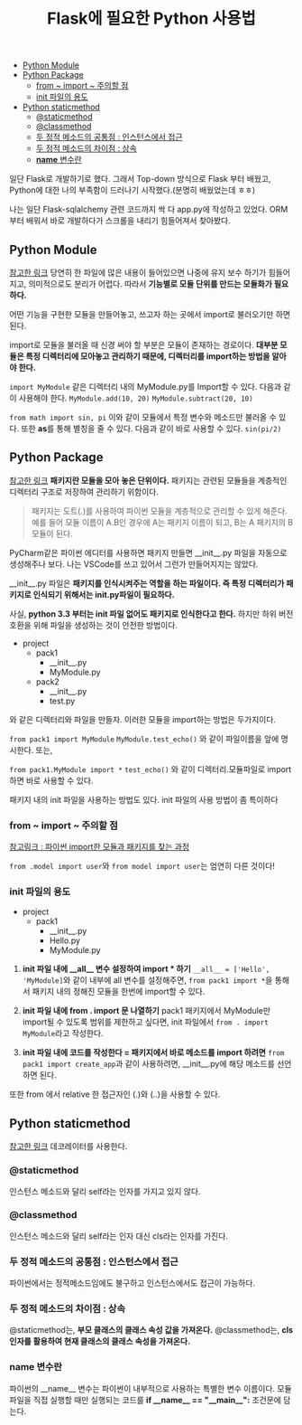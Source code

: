 ﻿---
title:  "Flask에 필요한 Python 사용법"
excerpt: "모듈, 패키지, 정적 메소드"


categories:
-  Flask
tags:
-  Flask
-  Python
last_modified_at: 2020-08-01TO20:30:00+09:00
---
- [Python Module](#python-module)
- [Python Package](#python-package)
  - [from ~ import ~ 주의할 점](#from--import--주의할-점)
  - [init 파일의 용도](#init-파일의-용도)
- [Python staticmethod](#python-staticmethod)
  - [@staticmethod](#staticmethod)
  - [@classmethod](#classmethod)
  - [두 정적 메소드의 공통점 : 인스턴스에서 접근](#두-정적-메소드의-공통점--인스턴스에서-접근)
  - [두 정적 메소드의 차이점 : 상속](#두-정적-메소드의-차이점--상속)
  - [__name__ 변수란](#name-변수란)

일단 Flask로 개발하기로 했다. 그래서 Top-down 방식으로 Flask 부터 배웠고, Python에 대한 나의 부족함이 드러나기 시작했다.(분명히 배웠었는데 ㅎㅎ)

나는 일단 Flask-sqlalchemy 관련 코드까지 싹 다 app.py에 작성하고 있었다. ORM부터 배워서 바로 개발하다가 스크롤을 내리기 힘들어져서 찾아봤다.

## Python Module

[참고한 링크](https://victorydntmd.tistory.com/242)
당연히 한 파일에 많은 내용이 들어있으면 나중에 유지 보수 하기가 힘들어지고, 의미적으로도 분리가 어렵다. 따라서 **기능별로 모듈 단위를 만드는 모듈화가 필요하다.**

어떤 기능을 구현한 모듈을 만들어놓고, 쓰고자 하는 곳에서 import로 불러오기만 하면 된다.

import로 모듈을 불러올 때 신경 써야 할 부분은 모듈이 존재하는 경로이다. **대부분 모듈은 특정 디렉터리에 모아놓고 관리하기 때문에, 디렉터리를 import하는 방법을 알아야 한다.**

`import MyModule`
같은 디렉터리 내의 MyModule.py를 Import할 수 있다. 다음과 같이 사용해야 한다.
`MyModule.add(10, 20)`
`MyModule.subtract(20, 10)`

`from math import sin, pi`
이와 같이 모듈에서 특정 변수와 메소드만 불러올 수 있다. 또한 **as**를 통해 별칭을 줄 수 있다. 다음과 같이 바로 사용할 수 있다.
`sin(pi/2)`

## Python Package

[참고한 링크](https://wikidocs.net/1418)
**패키지란 모듈을 모아 놓은 단위이다.**
패키지는 관련된 모듈들을 계층적인 디렉터리 구조로 저장하여 관리하기 위함이다.
> 패키지는 도트(.)를 사용하여 파이썬 모듈을 계층적으로 관리할 수 있게 해준다. 예를 들어 모듈 이름이 A.B인 경우에 A는 패키지 이름이 되고, B는 A 패키지의 B 모듈이 된다.

PyCharm같은 파이썬 에디터를 사용하면 패키지 만들면 \_\_init\_\_.py 파일을 자동으로 생성해주나 보다. 나는 VSCode를 쓰고 있어서 그런가 만들어지지는 않았다.

\_\_init\_\_.py 파일은 **패키지를 인식시켜주는 역할을 하는 파일이다. 즉 특정 디렉터리가 패키지로 인식되기 위해서는 init.py파일이 필요하다.**

사실, **python 3.3 부터는 init 파일 없어도 패키지로 인식한다고 한다.** 하지만 하위 버전 호환을 위해 파일을 생성하는 것이 안전한 방법이다.

- project
  - pack1
    - \_\_init\_\_.py
    - MyModule.py
  - pack2
    - \_\_init\_\_.py
    - test.py

와 같은 디렉터리와 파일을 만들자. 이러한 모듈을 import하는 방법은 두가지이다.

`from pack1 import MyModule`
`MyModule.test_echo()`
와 같이 파일이름을 앞에 명시한다. 또는,

`from pack1.MyModule import *`
`test_echo()`
와 같이 디렉터리.모듈파일로 import하면 바로 사용할 수 있다.

패키지 내의 init 파일을 사용하는 방법도 있다.
init 파일의 사용 방법이 좀 특이하다

### from ~ import ~ 주의할 점

[참고링크 : 파이썬 import한 모듈과 패키지를 찾는 과정](https://velog.io/@anrun/python-%ED%8C%8C%EC%9D%B4%EC%8D%AC%EC%9D%B4-import%ED%95%9C-%EB%AA%A8%EB%93%88%EA%B3%BC-%ED%8C%A8%ED%82%A4%EC%A7%80%EB%A5%BC-%EC%B0%BE%EB%8A%94-%EA%B3%BC%EC%A0%95)

`from .model import user`와
`from model import user`는 엄연히 다른 것이다!

### init 파일의 용도

- project
  - pack1
    - \_\_init\_\_.py
    - Hello.py
    - MyModule.py

1) **init 파일 내에 \_\_all\_\_ 변수 설정하여 import * 하기**
`__all__ = ['Hello', 'MyModule]`와 같이 내부에 all 변수를 설정해주면,
`from pack1 import *`을 통해서 패키지 내의 정해진 모듈을 한번에 import할 수 있다.

2) **init 파일 내에 from . import 문 나열하기**
pack1 패키지에서 MyModule만 import될 수 있도록 범위를 제한하고 싶다면,
init 파일에서 `from . import MyModule`라고 작성한다.

3) **init 파일 내에 코드를 작성한다 = 패키지에서 바로 메소드를 import 하려면**
`from pack1 import create_app`과 같이 사용하려면, \_\_init\_\_.py에 해당 메소드를 선언하면 된다.

또한 from 에서 relative 한 접근자인 (.)와 (..)을 사용할 수 있다.

## Python staticmethod

[참고한 링크](https://medium.com/@hckcksrl/python-%EC%A0%95%EC%A0%81%EB%A9%94%EC%86%8C%EB%93%9C-staticmethod-%EC%99%80-classmethod-6721b0977372)
데코레이터를 사용한다.

### @staticmethod

인스턴스 메소드와 달리 self라는 인자를 가지고 있지 않다.

### @classmethod

인스턴스 메소드와 달리 self라는 인자 대신 cls라는 인자를 가진다.

### 두 정적 메소드의 공통점 : 인스턴스에서 접근

파이썬에서는 정적메소드임에도 불구하고 인스턴스에서도 접근이 가능하다.

### 두 정적 메소드의 차이점 : 상속

@staticmethod는, **부모 클래스의 클래스 속성 값을 가져온다.**
@classmethod는, **cls 인자를 활용하여 현재 클래스의 클래스 속성을 가져온다.**

### __name__ 변수란

파이썬의 \_\_name\_\_ 변수는 파이썬이 내부적으로 사용하는 특별한 변수 이름이다. 모듈 파일을 직접 실행할 때만 실행되는 코드를 **if \_\_name\_\_ == "\_\_main\_\_":** 조건문에 담는다.